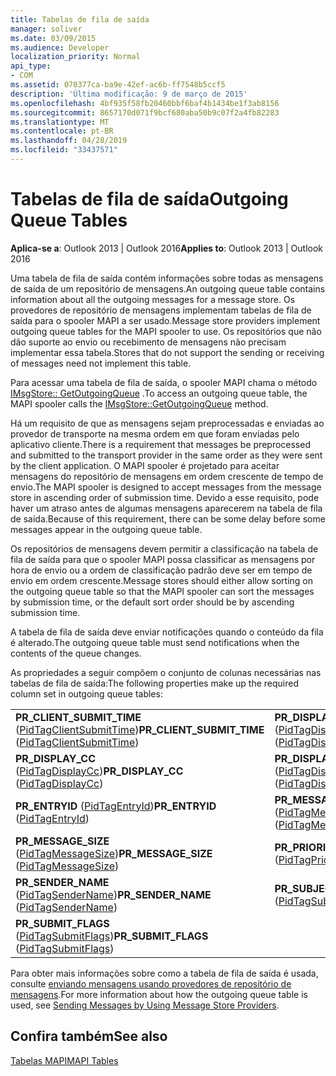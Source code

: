```yaml
---
title: Tabelas de fila de saída
manager: soliver
ms.date: 03/09/2015
ms.audience: Developer
localization_priority: Normal
api_type:
- COM
ms.assetid: 070377ca-ba9e-42ef-ac6b-ff7548b5ccf5
description: 'Última modificação: 9 de março de 2015'
ms.openlocfilehash: 4bf935f58fb20460bbf6baf4b1434be1f3ab8156
ms.sourcegitcommit: 8657170d071f9bcf680aba50b9c07f2a4fb82283
ms.translationtype: MT
ms.contentlocale: pt-BR
ms.lasthandoff: 04/28/2019
ms.locfileid: "33437571"
---
```

# <a name="outgoing-queue-tables"></a><span data-ttu-id="08d2e-103">Tabelas de fila de saída</span><span class="sxs-lookup"><span data-stu-id="08d2e-103">Outgoing Queue Tables</span></span>

  
  
<span data-ttu-id="08d2e-104">**Aplica-se a**: Outlook 2013 | Outlook 2016</span><span class="sxs-lookup"><span data-stu-id="08d2e-104">**Applies to**: Outlook 2013 | Outlook 2016</span></span> 
  
<span data-ttu-id="08d2e-105">Uma tabela de fila de saída contém informações sobre todas as mensagens de saída de um repositório de mensagens.</span><span class="sxs-lookup"><span data-stu-id="08d2e-105">An outgoing queue table contains information about all the outgoing messages for a message store.</span></span> <span data-ttu-id="08d2e-106">Os provedores de repositório de mensagens implementam tabelas de fila de saída para o spooler MAPI a ser usado.</span><span class="sxs-lookup"><span data-stu-id="08d2e-106">Message store providers implement outgoing queue tables for the MAPI spooler to use.</span></span> <span data-ttu-id="08d2e-107">Os repositórios que não dão suporte ao envio ou recebimento de mensagens não precisam implementar essa tabela.</span><span class="sxs-lookup"><span data-stu-id="08d2e-107">Stores that do not support the sending or receiving of messages need not implement this table.</span></span> 
  
<span data-ttu-id="08d2e-108">Para acessar uma tabela de fila de saída, o spooler MAPI chama o método [IMsgStore:: GetOutgoingQueue](imsgstore-getoutgoingqueue.md) .</span><span class="sxs-lookup"><span data-stu-id="08d2e-108">To access an outgoing queue table, the MAPI spooler calls the [IMsgStore::GetOutgoingQueue](imsgstore-getoutgoingqueue.md) method.</span></span> 
  
<span data-ttu-id="08d2e-109">Há um requisito de que as mensagens sejam preprocessadas e enviadas ao provedor de transporte na mesma ordem em que foram enviadas pelo aplicativo cliente.</span><span class="sxs-lookup"><span data-stu-id="08d2e-109">There is a requirement that messages be preprocessed and submitted to the transport provider in the same order as they were sent by the client application.</span></span> <span data-ttu-id="08d2e-110">O MAPI spooler é projetado para aceitar mensagens do repositório de mensagens em ordem crescente de tempo de envio.</span><span class="sxs-lookup"><span data-stu-id="08d2e-110">The MAPI spooler is designed to accept messages from the message store in ascending order of submission time.</span></span> <span data-ttu-id="08d2e-111">Devido a esse requisito, pode haver um atraso antes de algumas mensagens aparecerem na tabela de fila de saída.</span><span class="sxs-lookup"><span data-stu-id="08d2e-111">Because of this requirement, there can be some delay before some messages appear in the outgoing queue table.</span></span> 
  
<span data-ttu-id="08d2e-112">Os repositórios de mensagens devem permitir a classificação na tabela de fila de saída para que o spooler MAPI possa classificar as mensagens por hora de envio ou a ordem de classificação padrão deve ser em tempo de envio em ordem crescente.</span><span class="sxs-lookup"><span data-stu-id="08d2e-112">Message stores should either allow sorting on the outgoing queue table so that the MAPI spooler can sort the messages by submission time, or the default sort order should be by ascending submission time.</span></span> 
  
<span data-ttu-id="08d2e-113">A tabela de fila de saída deve enviar notificações quando o conteúdo da fila é alterado.</span><span class="sxs-lookup"><span data-stu-id="08d2e-113">The outgoing queue table must send notifications when the contents of the queue changes.</span></span>
  
<span data-ttu-id="08d2e-114">As propriedades a seguir compõem o conjunto de colunas necessárias nas tabelas de fila de saída:</span><span class="sxs-lookup"><span data-stu-id="08d2e-114">The following properties make up the required column set in outgoing queue tables:</span></span>
  
|||
|:-----|:-----|
|<span data-ttu-id="08d2e-115">**PR_CLIENT_SUBMIT_TIME** ([PidTagClientSubmitTime](pidtagclientsubmittime-canonical-property.md))</span><span class="sxs-lookup"><span data-stu-id="08d2e-115">**PR_CLIENT_SUBMIT_TIME** ([PidTagClientSubmitTime](pidtagclientsubmittime-canonical-property.md))</span></span>  <br/> |<span data-ttu-id="08d2e-116">**PR_DISPLAY_BCC** ([PidTagDisplayBcc](pidtagdisplaybcc-canonical-property.md))</span><span class="sxs-lookup"><span data-stu-id="08d2e-116">**PR_DISPLAY_BCC** ([PidTagDisplayBcc](pidtagdisplaybcc-canonical-property.md))</span></span>  <br/> |
|<span data-ttu-id="08d2e-117">**PR_DISPLAY_CC** ([PidTagDisplayCc](pidtagdisplaycc-canonical-property.md))</span><span class="sxs-lookup"><span data-stu-id="08d2e-117">**PR_DISPLAY_CC** ([PidTagDisplayCc](pidtagdisplaycc-canonical-property.md))</span></span>  <br/> |<span data-ttu-id="08d2e-118">**PR_DISPLAY_TO** ([PidTagDisplayTo](pidtagdisplayto-canonical-property.md))</span><span class="sxs-lookup"><span data-stu-id="08d2e-118">**PR_DISPLAY_TO** ([PidTagDisplayTo](pidtagdisplayto-canonical-property.md))</span></span>  <br/> |
|<span data-ttu-id="08d2e-119">**PR_ENTRYID** ([PidTagEntryId](pidtagentryid-canonical-property.md))</span><span class="sxs-lookup"><span data-stu-id="08d2e-119">**PR_ENTRYID** ([PidTagEntryId](pidtagentryid-canonical-property.md))</span></span>  <br/> |<span data-ttu-id="08d2e-120">**PR_MESSAGE_FLAGS** ([PidTagMessageFlags](pidtagmessageflags-canonical-property.md))</span><span class="sxs-lookup"><span data-stu-id="08d2e-120">**PR_MESSAGE_FLAGS** ([PidTagMessageFlags](pidtagmessageflags-canonical-property.md))</span></span>  <br/> |
|<span data-ttu-id="08d2e-121">**PR_MESSAGE_SIZE** ([PidTagMessageSize](pidtagmessagesize-canonical-property.md))</span><span class="sxs-lookup"><span data-stu-id="08d2e-121">**PR_MESSAGE_SIZE** ([PidTagMessageSize](pidtagmessagesize-canonical-property.md))</span></span>  <br/> |<span data-ttu-id="08d2e-122">**PR_PRIORITY** ([PidTagPriority](pidtagpriority-canonical-property.md))</span><span class="sxs-lookup"><span data-stu-id="08d2e-122">**PR_PRIORITY** ([PidTagPriority](pidtagpriority-canonical-property.md))</span></span>  <br/> |
|<span data-ttu-id="08d2e-123">**PR_SENDER_NAME** ([PidTagSenderName](pidtagsendername-canonical-property.md))</span><span class="sxs-lookup"><span data-stu-id="08d2e-123">**PR_SENDER_NAME** ([PidTagSenderName](pidtagsendername-canonical-property.md))</span></span>  <br/> |<span data-ttu-id="08d2e-124">**PR_SUBJECT** ([PidTagSubject](pidtagsubject-canonical-property.md))</span><span class="sxs-lookup"><span data-stu-id="08d2e-124">**PR_SUBJECT** ([PidTagSubject](pidtagsubject-canonical-property.md))</span></span>  <br/> |
|<span data-ttu-id="08d2e-125">**PR_SUBMIT_FLAGS** ([PidTagSubmitFlags](pidtagsubmitflags-canonical-property.md))</span><span class="sxs-lookup"><span data-stu-id="08d2e-125">**PR_SUBMIT_FLAGS** ([PidTagSubmitFlags](pidtagsubmitflags-canonical-property.md))</span></span>  <br/> | <br/> |
   
<span data-ttu-id="08d2e-126">Para obter mais informações sobre como a tabela de fila de saída é usada, consulte [enviando mensagens usando provedores de repositório de mensagens](sending-messages-by-using-message-store-providers.md).</span><span class="sxs-lookup"><span data-stu-id="08d2e-126">For more information about how the outgoing queue table is used, see [Sending Messages by Using Message Store Providers](sending-messages-by-using-message-store-providers.md).</span></span>
  
## <a name="see-also"></a><span data-ttu-id="08d2e-127">Confira também</span><span class="sxs-lookup"><span data-stu-id="08d2e-127">See also</span></span>



[<span data-ttu-id="08d2e-128">Tabelas MAPI</span><span class="sxs-lookup"><span data-stu-id="08d2e-128">MAPI Tables</span></span>](mapi-tables.md)

